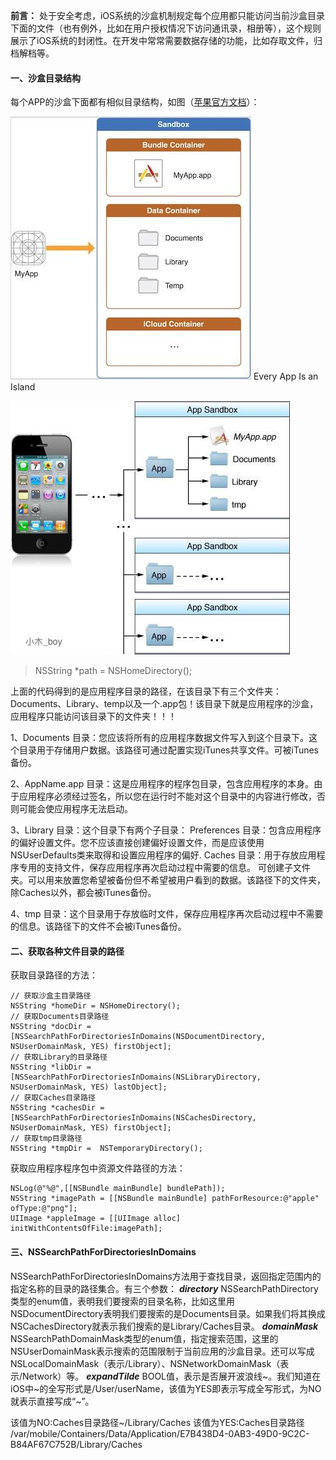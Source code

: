 **前言：**
处于安全考虑，iOS系统的沙盒机制规定每个应用都只能访问当前沙盒目录下面的文件（也有例外，比如在用户授权情况下访问通讯录，相册等），这个规则展示了iOS系统的封闭性。在开发中常常需要数据存储的功能，比如存取文件，归档解档等。

#### 一、沙盒目录结构

每个APP的沙盒下面都有相似目录结构，如图（[苹果官方文档](https://developer.apple.com/library/mac/documentation/FileManagement/Conceptual/FileSystemProgrammingGuide/FileSystemOverview/FileSystemOverview.html)）：

![](../../Images/iOS%20沙盒目录结构及正确使用%20-%20简书_files/550988-e380ff054e24eb8a.jpg)
Every App Is an Island

![](../../Images/iOS%20沙盒目录结构及正确使用%20-%20简书_files/550988-e6d3ef186a8c1d62.jpg)

> NSString \*path = NSHomeDirectory();

上面的代码得到的是应用程序目录的路径，在该目录下有三个文件夹：Documents、Library、temp以及一个.app包！该目录下就是应用程序的沙盒，应用程序只能访问该目录下的文件夹！！！

1、Documents 目录：您应该将所有的应用程序数据文件写入到这个目录下。这个目录用于存储用户数据。该路径可通过配置实现iTunes共享文件。可被iTunes备份。

2、AppName.app 目录：这是应用程序的程序包目录，包含应用程序的本身。由于应用程序必须经过签名，所以您在运行时不能对这个目录中的内容进行修改，否则可能会使应用程序无法启动。

3、Library 目录：这个目录下有两个子目录：
Preferences 目录：包含应用程序的偏好设置文件。您不应该直接创建偏好设置文件，而是应该使用NSUserDefaults类来取得和设置应用程序的偏好.
Caches 目录：用于存放应用程序专用的支持文件，保存应用程序再次启动过程中需要的信息。
可创建子文件夹。可以用来放置您希望被备份但不希望被用户看到的数据。该路径下的文件夹，除Caches以外，都会被iTunes备份。

4、tmp 目录：这个目录用于存放临时文件，保存应用程序再次启动过程中不需要的信息。该路径下的文件不会被iTunes备份。

#### 二、获取各种文件目录的路径

获取目录路径的方法：

```
// 获取沙盒主目录路径
NSString *homeDir = NSHomeDirectory();
// 获取Documents目录路径
NSString *docDir = [NSSearchPathForDirectoriesInDomains(NSDocumentDirectory, NSUserDomainMask, YES) firstObject];
// 获取Library的目录路径
NSString *libDir = [NSSearchPathForDirectoriesInDomains(NSLibraryDirectory, NSUserDomainMask, YES) lastObject];
// 获取Caches目录路径
NSString *cachesDir = [NSSearchPathForDirectoriesInDomains(NSCachesDirectory, NSUserDomainMask, YES) firstObject];
// 获取tmp目录路径
NSString *tmpDir =  NSTemporaryDirectory();
```

获取应用程序程序包中资源文件路径的方法：

```
NSLog(@"%@",[[NSBundle mainBundle] bundlePath]);
NSString *imagePath = [[NSBundle mainBundle] pathForResource:@"apple" ofType:@"png"];
UIImage *appleImage = [[UIImage alloc] initWithContentsOfFile:imagePath];
```

#### 三、NSSearchPathForDirectoriesInDomains

NSSearchPathForDirectoriesInDomains方法用于查找目录，返回指定范围内的指定名称的目录的路径集合。有三个参数：
***directory*** NSSearchPathDirectory类型的enum值，表明我们要搜索的目录名称，比如这里用NSDocumentDirectory表明我们要搜索的是Documents目录。如果我们将其换成NSCachesDirectory就表示我们搜索的是Library/Caches目录。
***domainMask*** NSSearchPathDomainMask类型的enum值，指定搜索范围，这里的NSUserDomainMask表示搜索的范围限制于当前应用的沙盒目录。还可以写成NSLocalDomainMask（表示/Library）、NSNetworkDomainMask（表示/Network）等。
***expandTilde*** BOOL值，表示是否展开波浪线~。我们知道在iOS中~的全写形式是/User/userName，该值为YES即表示写成全写形式，为NO就表示直接写成“~”。

该值为NO:Caches目录路径~/Library/Caches
该值为YES:Caches目录路径
/var/mobile/Containers/Data/Application/E7B438D4-0AB3-49D0-9C2C-B84AF67C752B/Library/Caches


